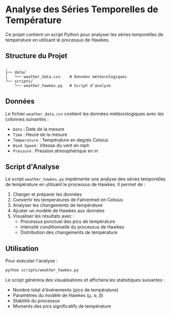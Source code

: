 # Analyse des Séries Temporelles de Température

Ce projet contient un script Python pour analyser les séries temporelles de température en utilisant le processus de Hawkes.

## Structure du Projet

```
.
├── data/
│   └── weather_data.csv    # Données météorologiques
└── scripts/
    └── weather_hawkes.py   # Script d'analyse
```

## Données

Le fichier `weather_data.csv` contient les données météorologiques avec les colonnes suivantes :
- `Date` : Date de la mesure
- `Time` : Heure de la mesure
- `Temperature` : Température en degrés Celsius
- `Wind Speed` : Vitesse du vent en mph
- `Pressure` : Pression atmosphérique en in

## Script d'Analyse

Le script `weather_hawkes.py` implémente une analyse des séries temporelles de température en utilisant le processus de Hawkes. Il permet de :

1. Charger et préparer les données
2. Convertir les températures de Fahrenheit en Celsius
3. Analyser les changements de température
4. Ajuster un modèle de Hawkes aux données
5. Visualiser les résultats avec :
   - Processus ponctuel des pics de température
   - Intensité conditionnelle du processus de Hawkes
   - Distribution des changements de température

## Utilisation

Pour exécuter l'analyse :

```bash
python scripts/weather_hawkes.py
```

Le script générera des visualisations et affichera les statistiques suivantes :
- Nombre total d'événements (pics de température)
- Paramètres du modèle de Hawkes (μ, α, β)
- Stabilité du processus
- Moments des pics significatifs de température
